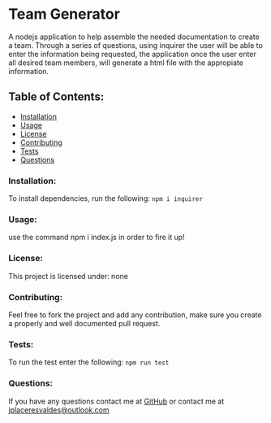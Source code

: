 # Team Generator  
A nodejs application to help assemble the needed documentation to create a team. Through a series of questions, using inquirer the user will be able to enter the information being requested, the application once the user enter all desired team members, will generate a html file with the appropiate information.
## Table of Contents:
* [Installation](#installation)
* [Usage](#usage)
* [License](#license)
* [Contributing](#contributing)
* [Tests](#tests)
* [Questions](#questions)
### Installation:
To install dependencies, run the following:
```npm i inquirer```
### Usage:
use the command npm i index.js in order to fire it up!
### License:
This project is licensed under:
none
### Contributing:
Feel free to fork the project and add any contribution, make sure you create a properly and well documented pull request.
### Tests:
To run the test enter the following:
```npm run test```
### Questions:
If you have any questions contact me at [GitHub](https://github.com/julioPlaceres) or contact me at jplaceresvaldes@outlook.com
    
 